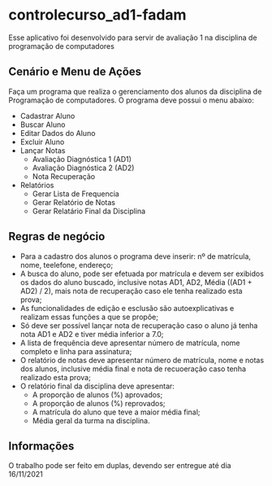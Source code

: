 # controlecurso_ad1-fadam
Esse aplicativo foi desenvolvido para servir de avaliação 1 na disciplina de programação de computadores

## Cenário e Menu de Ações
Faça um programa que realiza o gerenciamento dos alunos da disciplina de Programação de computadores. O programa deve possui o menu abaixo:

- Cadastrar Aluno
- Buscar Aluno
- Editar Dados do Aluno
- Excluir Aluno
- Lançar Notas
  - Avaliação Diagnóstica 1 (AD1)
  - Avaliação Diagnóstica 2 (AD2)
  - Nota Recuperação
- Relatórios
  - Gerar Lista de Frequencia
  - Gerar Relatório de Notas
  - Gerar Relatário Final da Disciplina

## Regras de negócio

- Para a cadastro dos alunos o programa deve inserir: nº de matrícula, nome, teelefone, endereço;
- A busca do aluno, pode ser efetuada por matrícula e devem ser exibidos os dados do aluno buscado, inclusive notas AD1, AD2, Média ((AD1 + AD2) / 2), mais nota de recuperação caso ele tenha realizado esta prova;
- As funcionalidades de edição e esclusão são autoexplicativas e realizam essas funções a que se propõe;
- Só deve ser possível lançar nota de recuperação caso o aluno já tenha nota AD1 e AD2 e tiver média inferior a 7.0;
- A lista de frequência deve apresentar número de matrícula, nome completo e linha para assinatura;
- O relatório de notas deve apresentar número de matrícula, nome e notas dos alunos, inclusive média final e nota de recuoeração caso tenha realizado esta prova;
- O relatório final da disciplina deve apresentar:
  - A proporção de alunos (%) aprovados;
  - A proporção de alunos (%) reprovados;
  - A matrícula do aluno que teve a maior média final;
  - Média geral da turma na disciplina.

## Informações

O trabalho pode ser feito em duplas, devendo ser entregue até dia 16/11/2021
